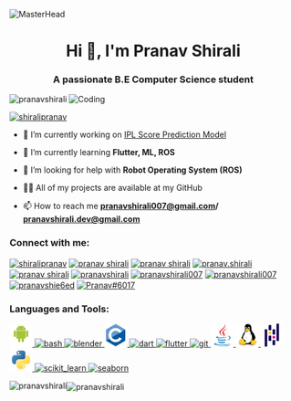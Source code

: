 ![MasterHead](https://user-images.githubusercontent.com/74038190/225813708-98b745f2-7d22-48cf-9150-083f1b00d6c9.gif)
<h1 align="center">Hi 👋, I'm Pranav Shirali</h1>
<h3 align="center">A passionate B.E Computer Science student</h3>
<img align="right" alt="Coding" width="400" src="https://media.giphy.com/media/JqmupuTVZYaQX5s094/giphy.gif">


<p align="left"> <img src="https://komarev.com/ghpvc/?username=pranavshirali&label=Profile%20views&color=0e75b6&style=flat" alt="pranavshirali" /> </p>

<p align="left"> <a href="https://twitter.com/shiralipranav" target="blank"><img src="https://img.shields.io/twitter/follow/shiralipranav?logo=twitter&style=for-the-badge" alt="shiralipranav" /></a> </p>

- 🔭 I’m currently working on [IPL Score Prediction Model](https://github.com/pranavshirali/IPL-Score-Predictor.git)

- 🌱 I’m currently learning **Flutter, ML, ROS**

- 🤝 I’m looking for help with **Robot Operating System (ROS)**

- 👨‍💻 All of my projects are available at my GitHub

- 📫 How to reach me **pranavshirali007@gmail.com/ pranavshirali.dev@gmail.com**

<h3 align="left">Connect with me:</h3>
<p align="left">
<a href="https://twitter.com/shiralipranav" target="blank"><img align="center" src="https://raw.githubusercontent.com/rahuldkjain/github-profile-readme-generator/master/src/images/icons/Social/twitter.svg" alt="shiralipranav" height="30" width="40" /></a>
<a href="https://linkedin.com/in/pranav shirali" target="blank"><img align="center" src="https://raw.githubusercontent.com/rahuldkjain/github-profile-readme-generator/master/src/images/icons/Social/linked-in-alt.svg" alt="pranav shirali" height="30" width="40" /></a>
<a href="https://stackoverflow.com/users/pranav shirali" target="blank"><img align="center" src="https://raw.githubusercontent.com/rahuldkjain/github-profile-readme-generator/master/src/images/icons/Social/stack-overflow.svg" alt="pranav shirali" height="30" width="40" /></a>
<a href="https://instagram.com/pranav.shirali" target="blank"><img align="center" src="https://raw.githubusercontent.com/rahuldkjain/github-profile-readme-generator/master/src/images/icons/Social/instagram.svg" alt="pranav.shirali" height="30" width="40" /></a>
<a href="https://dribbble.com/pranav shirali" target="blank"><img align="center" src="https://raw.githubusercontent.com/rahuldkjain/github-profile-readme-generator/master/src/images/icons/Social/dribbble.svg" alt="pranav shirali" height="30" width="40" /></a>
<a href="https://www.codechef.com/users/pranavshirali" target="blank"><img align="center" src="https://cdn.jsdelivr.net/npm/simple-icons@3.1.0/icons/codechef.svg" alt="pranavshirali" height="30" width="40" /></a>
<a href="https://www.hackerrank.com/pranavshirali007" target="blank"><img align="center" src="https://raw.githubusercontent.com/rahuldkjain/github-profile-readme-generator/master/src/images/icons/Social/hackerrank.svg" alt="pranavshirali007" height="30" width="40" /></a>
<a href="https://www.leetcode.com/pranavshirali007" target="blank"><img align="center" src="https://raw.githubusercontent.com/rahuldkjain/github-profile-readme-generator/master/src/images/icons/Social/leet-code.svg" alt="pranavshirali007" height="30" width="40" /></a>
<a href="https://auth.geeksforgeeks.org/user/pranavshie6ed" target="blank"><img align="center" src="https://raw.githubusercontent.com/rahuldkjain/github-profile-readme-generator/master/src/images/icons/Social/geeks-for-geeks.svg" alt="pranavshie6ed" height="30" width="40" /></a>
<a href="https://discord.gg/Pranav#6017" target="blank"><img align="center" src="https://raw.githubusercontent.com/rahuldkjain/github-profile-readme-generator/master/src/images/icons/Social/discord.svg" alt="Pranav#6017" height="30" width="40" /></a>
</p>

<h3 align="left">Languages and Tools:</h3>
<p align="left"> <a href="https://developer.android.com" target="_blank" rel="noreferrer"> <img src="https://raw.githubusercontent.com/devicons/devicon/master/icons/android/android-original-wordmark.svg" alt="android" width="40" height="40"/> </a> <a href="https://www.gnu.org/software/bash/" target="_blank" rel="noreferrer"> <img src="https://www.vectorlogo.zone/logos/gnu_bash/gnu_bash-icon.svg" alt="bash" width="40" height="40"/> </a> <a href="https://www.blender.org/" target="_blank" rel="noreferrer"> <img src="https://download.blender.org/branding/community/blender_community_badge_white.svg" alt="blender" width="40" height="40"/> </a> <a href="https://www.cprogramming.com/" target="_blank" rel="noreferrer"> <img src="https://raw.githubusercontent.com/devicons/devicon/master/icons/c/c-original.svg" alt="c" width="40" height="40"/> </a> <a href="https://dart.dev" target="_blank" rel="noreferrer"> <img src="https://www.vectorlogo.zone/logos/dartlang/dartlang-icon.svg" alt="dart" width="40" height="40"/> </a> <a href="https://flutter.dev" target="_blank" rel="noreferrer"> <img src="https://www.vectorlogo.zone/logos/flutterio/flutterio-icon.svg" alt="flutter" width="40" height="40"/> </a> <a href="https://git-scm.com/" target="_blank" rel="noreferrer"> <img src="https://www.vectorlogo.zone/logos/git-scm/git-scm-icon.svg" alt="git" width="40" height="40"/> </a> <a href="https://www.java.com" target="_blank" rel="noreferrer"> <img src="https://raw.githubusercontent.com/devicons/devicon/master/icons/java/java-original.svg" alt="java" width="40" height="40"/> </a> <a href="https://www.linux.org/" target="_blank" rel="noreferrer"> <img src="https://raw.githubusercontent.com/devicons/devicon/master/icons/linux/linux-original.svg" alt="linux" width="40" height="40"/> </a> <a href="https://pandas.pydata.org/" target="_blank" rel="noreferrer"> <img src="https://raw.githubusercontent.com/devicons/devicon/2ae2a900d2f041da66e950e4d48052658d850630/icons/pandas/pandas-original.svg" alt="pandas" width="40" height="40"/> </a> <a href="https://www.python.org" target="_blank" rel="noreferrer"> <img src="https://raw.githubusercontent.com/devicons/devicon/master/icons/python/python-original.svg" alt="python" width="40" height="40"/> </a> <a href="https://scikit-learn.org/" target="_blank" rel="noreferrer"> <img src="https://upload.wikimedia.org/wikipedia/commons/0/05/Scikit_learn_logo_small.svg" alt="scikit_learn" width="40" height="40"/> </a> <a href="https://seaborn.pydata.org/" target="_blank" rel="noreferrer"> <img src="https://seaborn.pydata.org/_images/logo-mark-lightbg.svg" alt="seaborn" width="40" height="40"/> </a> </p>

<p><img align="left" src="https://github-readme-stats.vercel.app/api/top-langs?username=pranavshirali&show_icons=true&locale=en&layout=compact" alt="pranavshirali" /></p>


<p><img align="center" src="https://github-readme-streak-stats.herokuapp.com/?user=pranavshirali&" alt="pranavshirali" /></p>
